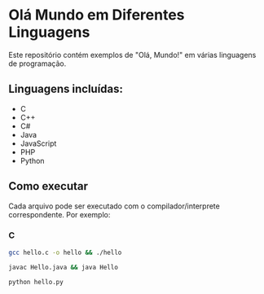 # Olá Mundo em Diferentes Linguagens

Este repositório contém exemplos de "Olá, Mundo!" em várias linguagens de programação.

## Linguagens incluídas:
- C
- C++
- C#
- Java
- JavaScript
- PHP
- Python

## Como executar
Cada arquivo pode ser executado com o compilador/interprete correspondente. Por exemplo:

### **C**
```bash
gcc hello.c -o hello && ./hello

javac Hello.java && java Hello

python hello.py